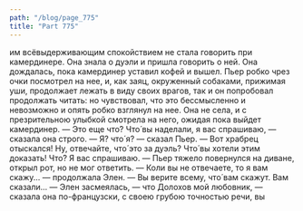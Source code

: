 ```yaml
---
path: "/blog/page_775"
title: "Part 775"
---
```


им всёвыдерживающим спокойствием не стала говорить при камердинере. Она знала о дуэли и пришла говорить о ней. Она дождалась, пока камердинер уставил кофей и вышел. Пьер робко чрез очки посмотрел на нее, и, как заяц, окруженный собаками, прижимая уши, продолжает лежать в виду своих врагов, так и он попробовал продолжать читать: но чувствовал, что это бессмысленно и невозможно и опять робко взглянул на нее. Она не села, и с презрительною улыбкой смотрела на него, ожидая пока выйдет камердинер.
— Это еще что́? Что́ вы наделали, я вас спрашиваю, — сказала она строго.
— Я? что́ я? — сказал Пьер.
— Вот храбрец отыскался! Ну, отвечайте, что́ это за дуэль? Что́ вы хотели этим доказать! Что́? Я вас спрашиваю. — Пьер тяжело повернулся на диване, открыл рот, но не мог ответить.
— Коли вы не отвечаете, то я вам скажу... — продолжала Элен. — Вы верите всему, что́ вам скажут. Вам сказали... — Элен засмеялась, — что Долохов мой любовник, — сказала она по-французски, с своею грубою точностью речи, вы
